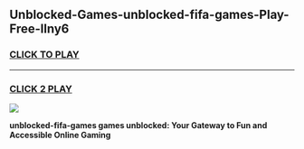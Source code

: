 
## Unblocked-Games-unblocked-fifa-games-Play-Free-llny6
<h3>
<a href="https://premium76.site?title=unblocked-fifa-games&ref=23A">CLICK TO PLAY</a></h3>
<hr>

<h3>
<a href="https://premium76.site?title=unblocked-fifa-games&ref=23A">CLICK 2 PLAY</a>
  
</h3>

<a href="https://premium76.site?title=unblocked-fifa-games&ref=23A"><img src="https://clearcache.store/games.png"></a>


**unblocked-fifa-games games unblocked: Your Gateway to Fun and Accessible Online Gaming**
